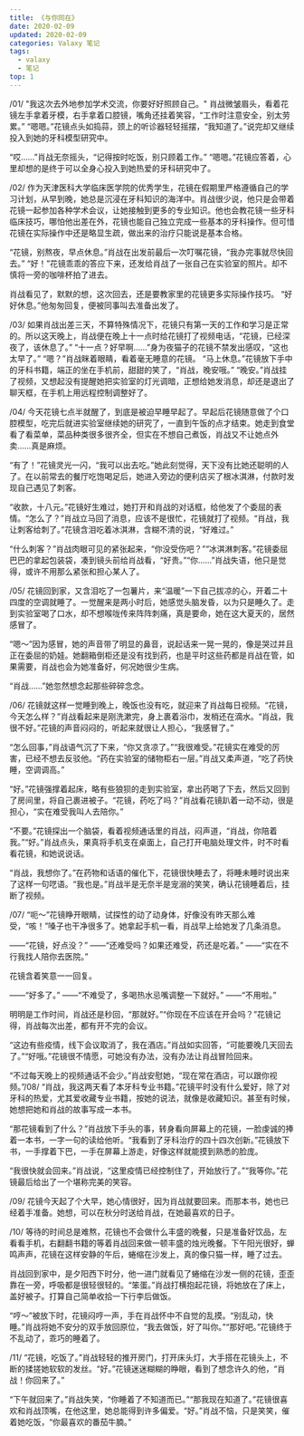 ```yaml
---
title: 《与你同在》
date: 2020-02-09
updated: 2020-02-09
categories: Valaxy 笔记
tags:
  - valaxy
  - 笔记
top: 1
---
```


 /01/ "我这次去外地参加学术交流，你要好好照顾自己。" 肖战微皱眉头，看着花镜左手拿着牙模，右手拿着口腔镜，嘴角还挂着笑容，“工作时注意安全，别太劳累。” “嗯嗯。”花镜点头如捣蒜，颈上的听诊器轻轻摇摆，“我知道了。”说完却又继续投入到她的牙科模型研究中。

“哎……”肖战无奈摇头，“记得按时吃饭，别只顾着工作。” “嗯嗯。”花镜应答着，心里却想的是终于可以全身心投入到她热爱的牙科研究中了。

/02/ 作为天津医科大学临床医学院的优秀学生，花镜在假期里严格遵循自己的学习计划，从早到晚，她总是沉浸在牙科知识的海洋中。肖战很少说，他只是会带着花镜一起参加各种学术会议，让她接触到更多的专业知识。他也会教花镜一些牙科临床技巧，哪怕他出差在外，花镜也能自己独立完成一些基本的牙科操作。但可惜花镜在实际操作中还是略显生疏，做出来的治疗只能说是基本合格。

“花镜，别熬夜，早点休息。”肖战在出发前最后一次叮嘱花镜，“我办完事就尽快回去。” “好！”花镜乖乖的答应下来，还发给肖战了一张自己在实验室的照片。却不慎将一旁的咖啡杯拍了进去。

肖战看见了，默默的想，这次回去，还是要教家里的花镜更多实际操作技巧。 “好好休息。”他匆匆回复，便被同事叫去准备出发了。

/03/ 如果肖战出差三天，不算特殊情况下，花镜只有第一天的工作和学习是正常的。所以这天晚上，肖战便在晚上十一点时给花镜打了视频电话，“花镜，已经深夜了，该休息了。” “十一点？好早啊……”身为夜猫子的花镜不禁发出感叹，“这也太早了。” “嗯？”肖战眯着眼睛，看着毫无睡意的花镜。 “马上休息。”花镜放下手中的牙科书籍，端正的坐在手机前，甜甜的笑了，“肖战，晚安哦。” “晚安。”肖战挂了视频，又想起没有提醒她把实验室的灯光调暗，正想给她发消息，却还是退出了聊天框，在手机上用远程控制调整好了。

/04/ 今天花镜七点半就醒了，到底是被迫早睡早起了。早起后花镜随意做了个口腔模型，吃完后就进实验室继续她的研究了，一直到午饭的点才结束。她走到食堂看了看菜单，菜品种类很多很齐全，但实在不想自己煮饭，肖战又不让她点外卖……真是麻烦。

“有了！”花镜灵光一闪，“我可以出去吃。”她此刻觉得，天下没有比她还聪明的人了。在以前常去的餐厅吃饱喝足后，她进入旁边的便利店买了根冰淇淋，付款时发现自己遇见了刺客。

“收款，十八元。”花镜好生难过，她打开和肖战的对话框，给他发了个委屈的表情。“怎么了？”肖战立马回了消息，应该不是很忙，花镜就打了视频。“肖战，我让刺客给刺了。”花镜含泪吃着冰淇淋，含糊不清的说，“好难过。”

“什么刺客？”肖战肉眼可见的紧张起来，“你没受伤吧？”“冰淇淋刺客。”花镜委屈巴巴的拿起包装袋，凑到镜头前给肖战看，“好贵。”“你……”肖战失语，他只是觉得，或许不用那么紧张和担心某人了。

/05/ 花镜回到家，又含泪吃了一包薯片，来“温暖”一下自己拔凉的心，开着二十四度的空调就睡了。一觉醒来是两小时后，她感觉头脑发昏，以为只是睡久了。走到实验室喝了口水，却不想喉咙传来阵阵刺痛，真是要命，她在这大夏天的，居然感冒了。

“嗯～”因为感冒，她的声音带了明显的鼻音，说起话来一晃一晃的，像是哭过并且正在委屈的奶娃。她翻箱倒柜还是没有找到药，也是平时这些药都是肖战在管，如果需要，肖战也会为她准备好，何况她很少生病。

“肖战……”她忽然想念起那些碎碎念念。

/06/ 花镜就这样一觉睡到晚上，晚饭也没有吃，就迎来了肖战每日视频。“花镜，今天怎么样？”肖战看起来是刚洗漱完，身上裹着浴巾，发梢还在滴水。“肖战，我很不好。”花镜的声音闷闷的，听起来就很让人担心，“我感冒了。”

“怎么回事，”肖战语气沉了下来，“你又贪凉了。”“我很难受。”花镜实在难受的厉害，已经不想去反驳他。“药在实验室的储物柜右一层。”肖战又柔声道，“吃了药快睡，空调调高。”

“好。”花镜强撑着起床，略有些狼狈的走到实验室，拿出药喝了下去，然后又回到了房间里，将自己裹进被子。“花镜，药吃了吗？”肖战看花镜趴着一动不动，很是担心，“实在难受我叫人去陪你。”

“不要。”花镜探出一个脑袋，看着视频通话里的肖战，闷声道，“肖战，你陪着我。”“好。”肖战点头，果真将手机支在桌面上，自己打开电脑处理文件，时不时看看花镜，和她说说话。

“肖战，我想你了。”在药物和话语的催化下，花镜很快睡去了，将睡未睡时说出来了这样一句呓语。“我也是。”肖战半是无奈半是宠溺的笑笑，确认花镜睡着后，挂断了视频。

/07/ “呃～”花镜睁开眼睛，试探性的动了动身体，好像没有昨天那么难受，“咳！”嗓子也干净很多了。她拿起手机一看，肖战早上给她发了几条消息。

——“花镜，好点没？”
——“还难受吗？如果还难受，药还是吃着。”
——“实在不行我找人陪你去医院。”

花镜含着笑意一一回复。

——“好多了。”
——“不难受了，多喝热水忌嘴调整一下就好。”
——“不用啦。”

明明是工作时间，肖战还是秒回，“那就好。”“你现在不应该在开会吗？”花镜记得，肖战每次出差，都有开不完的会议。

“这边有些疫情，线下会议取消了，我在酒店。”肖战如实回答，“可能要晚几天回去了。”“好哦。”花镜很不情愿，可她没有办法，没有办法让肖战冒险回来。

“不过每天晚上的视频通话不会少。”肖战安慰她，“现在常在酒店，可以跟你视频。”/08/ “肖战，我这两天看了本牙科专业书籍。”花镜平时没有什么爱好，除了对牙科的热爱，尤其爱收藏专业书籍，按她的说法，就像是收藏知识。甚至有时候，她想把她和肖战的故事写成一本书。

“那花镜看到了什么？”肖战放下手头的事，转身看向屏幕上的花镜，一脸虔诚的捧着一本书，一字一句的读给他听。“我看到了牙科治疗的四十四次创新。”花镜放下书，一手撑着下巴，一手在屏幕上游走，好像这样就能摸到熟悉的脸庞。

“我很快就会回来。”肖战说，“这里疫情已经控制住了，开始放行了。”“我等你。”花镜最后给出了一个堪称完美的笑容。

/09/ 花镜今天起了个大早，她心情很好，因为肖战就要回来。而那本书，她也已经着手准备。她想，可以在秋分时送给肖战，在她最喜欢的日子。

/10/ 等待的时间总是难熬，花镜也不会做什么丰盛的晚餐，只是准备好饮品，左看看手机，右翻翻书籍的等着肖战回来做一顿丰盛的烛光晚餐。下午阳光很好，蝉鸣声声，花镜在这样安静的午后，蜷缩在沙发上，真的像只猫一样，睡了过去。

肖战回到家中，是夕阳西下时分，他一进门就看见了蜷缩在沙发一侧的花镜，歪歪靠在一旁，呼吸都是很轻很轻的。“笨蛋。”肖战打横抱起花镜，将她放在了床上，盖好被子。打算自己简单收拾一下行李后做饭。

“哼～”被放下时，花镜闷哼一声，手在肖战怀中不自觉的乱摸。“别乱动，快睡。”肖战将她不安分的双手放回原位，“我去做饭，好了叫你。”“那好吧。”花镜终于不乱动了，乖巧的睡着了。

/11/ “花镜，吃饭了。”肖战轻轻的推开房门，打开床头灯，大手搭在花镜头上，不断的揉搓她软软的发丝。“好。”花镜迷迷糊糊的睁眼，看到了想念许久的他，“肖战！你回来了。”

“下午就回来了。”肖战失笑，“你睡着了不知道而已。”“那我现在知道了。”花镜很喜欢和肖战顶嘴，在他这里，她总能得到许多偏爱。“好。”肖战不恼，只是笑笑，催着她吃饭，“你最喜欢的番茄牛腩。”



